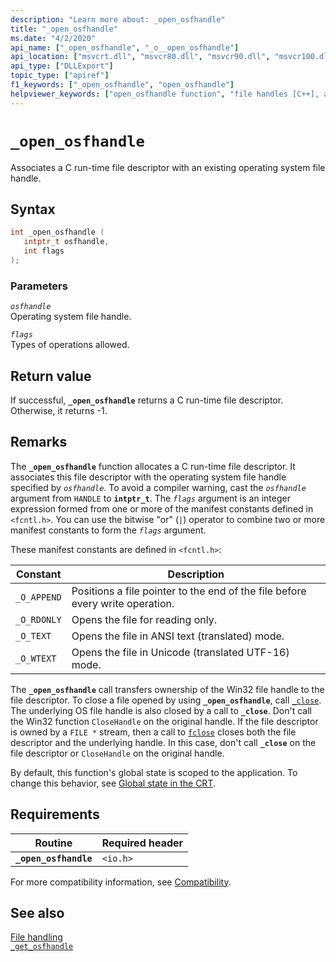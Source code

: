 ```yaml
---
description: "Learn more about: _open_osfhandle"
title: "_open_osfhandle"
ms.date: "4/2/2020"
api_name: ["_open_osfhandle", "_o__open_osfhandle"]
api_location: ["msvcrt.dll", "msvcr80.dll", "msvcr90.dll", "msvcr100.dll", "msvcr100_clr0400.dll", "msvcr110.dll", "msvcr110_clr0400.dll", "msvcr120.dll", "msvcr120_clr0400.dll", "ucrtbase.dll", "api-ms-win-crt-stdio-l1-1-0.dll"]
api_type: ["DLLExport"]
topic_type: ["apiref"]
f1_keywords: ["_open_osfhandle", "open_osfhandle"]
helpviewer_keywords: ["open_osfhandle function", "file handles [C++], associating", "_open_osfhandle function"]
---
```

# `_open_osfhandle`

Associates a C run-time file descriptor with an existing operating system file handle.

## Syntax

```cpp
int _open_osfhandle (
   intptr_t osfhandle,
   int flags
);
```

### Parameters

*`osfhandle`*\
Operating system file handle.

*`flags`*\
Types of operations allowed.

## Return value

If successful, **`_open_osfhandle`** returns a C run-time file descriptor. Otherwise, it returns -1.

## Remarks

The **`_open_osfhandle`** function allocates a C run-time file descriptor. It associates this file descriptor with the operating system file handle specified by *`osfhandle`*. To avoid a compiler warning, cast the *`osfhandle`* argument from `HANDLE` to **`intptr_t`**. The *`flags`* argument is an integer expression formed from one or more of the manifest constants defined in `<fcntl.h>`. You can use the bitwise "or" (`|`) operator to combine two or more manifest constants to form the *`flags`* argument.

These manifest constants are defined in `<fcntl.h>`:

| Constant | Description |
|--|--|
| `_O_APPEND` | Positions a file pointer to the end of the file before every write operation. |
| `_O_RDONLY` | Opens the file for reading only. |
| `_O_TEXT` | Opens the file in ANSI text (translated) mode. |
| `_O_WTEXT` | Opens the file in Unicode (translated UTF-16) mode. |

The **`_open_osfhandle`** call transfers ownership of the Win32 file handle to the file descriptor. To close a file opened by using **`_open_osfhandle`**, call [`_close`](close.md). The underlying OS file handle is also closed by a call to **`_close`**. Don't call the Win32 function `CloseHandle` on the original handle. If the file descriptor is owned by a `FILE *` stream, then a call to [`fclose`](fclose-fcloseall.md) closes both the file descriptor and the underlying handle. In this case, don't call **`_close`** on the file descriptor or `CloseHandle` on the original handle.

By default, this function's global state is scoped to the application. To change this behavior, see [Global state in the CRT](../global-state.md).

## Requirements

| Routine | Required header |
|---|---|
| **`_open_osfhandle`** | `<io.h>` |

For more compatibility information, see [Compatibility](../compatibility.md).

## See also

[File handling](../file-handling.md)\
[`_get_osfhandle`](get-osfhandle.md)
